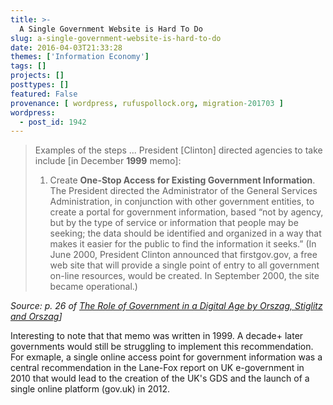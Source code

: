 ```yaml
---
title: >-
  A Single Government Website is Hard To Do
slug: a-single-government-website-is-hard-to-do
date: 2016-04-03T21:33:28
themes: ['Information Economy']
tags: []
projects: []
posttypes: []
featured: False
provenance: [ wordpress, rufuspollock.org, migration-201703 ]
wordpress:
  - post_id: 1942
---
```


> Examples of the steps ... President [Clinton] directed agencies to take include [in December **1999** memo]:
>
> 1. Create  **One-Stop  Access  for  Existing  Government  Information**. The  President  directed  the  Administrator of  the  General  Services  Administration,  in  conjunction  with  other government entities, to create a portal for government information, based “not by agency, but  by  the  type  of  service  or  information  that  people  may  be  seeking;  the  data  should  be  identified and  organized  in  a  way  that  makes  it  easier  for  the  public  to  find  the information  it  seeks.”    (In  June  2000,  President  Clinton  announced  that  firstgov.gov,  a free web site that will provide a single point of entry to all government on-line resources, would be created.  In September 2000, the site became operational.)

*Source: p. 26 of [The Role of Government in a Digital Age by Orszag, Stiglitz and Orszag](http://cdn.ccianet.org/wp-content/uploads/library/govtcomp_report.pdf)]*

Interesting to note that that memo was written in 1999. A decade+ later governments would still be struggling to implement this recommendation. For exmaple, a single online access point for government information was a central recommendation in the Lane-Fox report on UK e-government in 2010 that would lead to the creation of the UK's GDS and the launch of a single online platform (gov.uk) in 2012.

